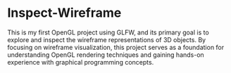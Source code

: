 # Inspect-Wireframe
This is my first OpenGL project using GLFW, and its primary goal is to explore and inspect the wireframe representations of 3D objects. By focusing on wireframe visualization, this project serves as a foundation for understanding OpenGL rendering techniques and gaining hands-on experience with graphical programming concepts.
